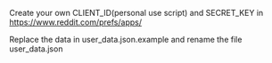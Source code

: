 Create your own CLIENT_ID(personal use script) and SECRET_KEY in https://www.reddit.com/prefs/apps/

Replace the data in user_data.json.example and rename the file user_data.json